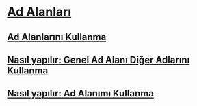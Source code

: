 # [Ad Alanları](index.md)
## [Ad Alanlarını Kullanma](using-namespaces.md)
## [Nasıl yapılır: Genel Ad Alanı Diğer Adlarını Kullanma](how-to-use-the-global-namespace-alias.md)
## [Nasıl yapılır: Ad Alanımı Kullanma](how-to-use-the-my-namespace.md)
